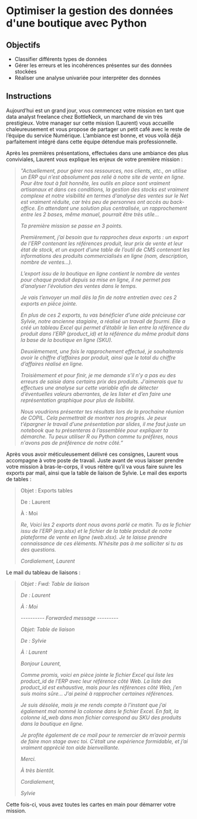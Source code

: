 # Optimiser la gestion des données d'une boutique avec Python

 
## Objectifs

- Classifier différents types de données
- Gérer les erreurs et les incohérences présentes sur des données stockées
- Réaliser une analyse univariée pour interpréter des données

## Instructions

Aujourd’hui est un grand jour, vous commencez votre mission en tant que data analyst freelance chez BottleNeck, un marchand de vin très prestigieux. Votre manager sur cette mission (Laurent) vous accueille chaleureusement et vous propose de partager un petit café avec le reste de l’équipe du service Numérique. L’ambiance est bonne, et vous voilà déjà parfaitement intégré dans cette équipe détendue mais professionnelle.

Après les premières présentations, effectuées dans une ambiance des plus conviviales, Laurent vous explique les enjeux de votre première mission :
 
> *"Actuellement, pour gérer nos ressources, nos clients, etc., on utilise un ERP qui n’est absolument pas relié à notre site de vente en ligne. Pour être tout à fait honnête, les outils en place sont vraiment artisanaux et dans ces conditions, la gestion des stocks est vraiment complexe et notre visibilité en termes d’analyse des ventes sur le Net est vraiment réduite, car très peu de personnes ont accès au back-office. En attendant une solution plus centralisée, un rapprochement entre les 2 bases, même manuel, pourrait être très utile…*
>
> *Ta première mission se passe en 3 points.*
>
> *Premièrement, j’ai besoin que tu rapproches deux exports : un export de l’ERP contenant les références produit, leur prix de vente et leur état de stock, et un export d’une table de l’outil de CMS contenant les informations des produits commercialisés en ligne (nom, description, nombre de ventes...).*
>
> *L’export issu de la boutique en ligne contient le nombre de ventes pour chaque produit depuis sa mise en ligne, il ne permet pas d’analyser l'évolution des ventes dans le temps.*
>
> *Je vais t’envoyer un mail dès la fin de notre entretien avec ces 2 exports en pièce jointe.*
>
> *En plus de ces 2 exports, tu vas bénéficier d’une aide précieuse car Sylvie, notre ancienne stagiaire, a réalisé un travail de fourmi. Elle a créé un tableau Excel qui permet d’établir le lien entre la référence du produit dans l’ERP (product_id) et la référence du même produit dans la base de la boutique en ligne (SKU).*
> 
> *Deuxièmement, une fois le rapprochement effectué, je souhaiterais avoir le chiffre d’affaires par produit, ainsi que le total du chiffre d’affaires réalisé en ligne.*
>
> *Troisièmement et pour finir, je me demande s’il n’y a pas eu des erreurs de saisie dans certains prix des produits. J'aimerais que tu effectues une analyse sur cette variable afin de détecter d’éventuelles valeurs aberrantes, de les lister et d’en faire une représentation graphique pour plus de lisibilité.*
>
> *Nous voudrions présenter tes résultats lors de la prochaine réunion de COPIL. Cela permettrait de montrer nos progrès. Je peux t’épargner le travail d’une présentation par slides, il me faut juste un notebook que tu présenteras à l’assemblée pour expliquer ta démarche. Tu peux utiliser R ou Python comme tu préfères, nous n'avons pas de préférence de notre côté.”*
 
Après vous avoir méticuleusement délivré ces consignes, Laurent vous accompagne à votre poste de travail.
Juste avant de vous laisser prendre votre mission à bras-le-corps, il vous réitère qu’il va vous faire suivre les exports par mail, ainsi que la table de liaison de Sylvie.
Le mail des exports de tables : 
 
> Objet : Exports tables
>
> De : Laurent
>
> À : Moi
>
> *Re,*
> *Voici les 2 exports dont nous avons parlé ce matin. Tu as le fichier issu de l’ERP (erp.xlsx) et le fichier de la table produit de notre plateforme de vente en ligne (web.xlsx). Je te laisse prendre connaissance de ces éléments.*
> *N’hésite pas à me solliciter si tu as des questions.*
>
> *Cordialement,*
> *Laurent*
 
Le mail du tableau de liaisons :
 
> *Objet : Fwd: Table de liaison*
>
> *De : Laurent*
>
> *À : Moi*
>
> *---------- Forwarded message ---------*
>
> *Objet: Table de liaison*
>
> *De : Sylvie*
>
> *À : Laurent*
>
> *Bonjour Laurent,*
>
> *Comme promis, voici en pièce jointe le fichier Excel qui liste les product_id de l’ERP avec leur référence côté Web. La liste des product_id est exhaustive, mais pour les références côté Web, j’en suis moins sûre... J’ai peiné à rapprocher certaines références.*
>
> *Je suis désolée, mais je me rends compte à l’instant que j’ai également mal nommé la colonne dans le fichier Excel. En fait, la colonne id_web dans mon fichier correspond au SKU des produits dans la boutique en ligne.*
>
> *Je profite également de ce mail pour te remercier de m’avoir permis de faire mon stage avec toi. C’était une expérience formidable, et j’ai vraiment apprécié ton aide bienveillante.*
>
> *Merci.*
>
> *À très bientôt.*
>
> *Cordialement,*
>
> *Sylvie*

 
Cette fois-ci, vous avez toutes les cartes en main pour démarrer votre mission.